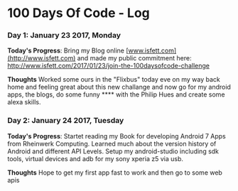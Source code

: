# 100 Days Of Code - Log

### Day 1: January 23 2017, Monday

**Today's Progress**: Bring my Blog online [www.isfett.com](http://www.isfett.com) and made my public commitment here: http://www.isfett.com/2017/01/23/join-the-100daysofcode-challenge

**Thoughts** Worked some ours in the "Flixbus" today eve on my way back home and feeling great about this new challange and now go for my android apps, the blogs, do some funny **** with the Philip Hues and create some alexa skills.


### Day 2: January 24 2017, Tuesday

**Today's Progress**: Startet reading my Book for developing Android 7 Apps from Rheinwerk Computing. Learned much about the version history of Android and different API Levels. Setup my android-studio including sdk tools, virtual devices and adb for my sony xperia z5 via usb.

**Thoughts** Hope to get my first app fast to work and then go to some web apis

